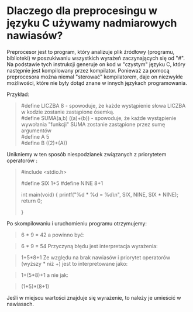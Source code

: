 # Dlaczego dla preprocesingu w języku C używamy nadmiarowych nawiasów?

Preprocesor jest to program, który analizuje plik źródłowy (programu, biblioteki) w poszukiwaniu wszystkich wyrażeń zaczynających się od "#". Na podstawie tych instrukcji generuje on kod w "czystym" języku C, który następnie jest kompilowany przez kompilator. Ponieważ za pomocą preprocesora można niemal "sterować" kompilatorem, daje on niezwykłe możliwości, które nie były dotąd znane w innych językach programowania.

Przykład:<br>
>#define LICZBA 8 - spowoduje, że każde wystąpienie słowa LICZBA w kodzie zostanie zastąpione ósemką.<br>
>#define SUMA(a,b) ((a)+(b)) - spowoduje, że każde wystąpienie wywołania "funkcji" SUMA zostanie zastąpione przez sumę argumentów<br>
>#define A  5<br>
>#define B  ((2)+(A))<br>

Unikniemy w ten sposób niespodzianek związanych z priorytetem operatorów :<br>

>#include <stdio.h>
>
>#define SIX 1+5
>#define NINE 8+1
>
>int main(void)
>{
>    printf("%d * %d = %d\n", SIX, NINE, SIX * NINE);
>    return 0;
>
>}

Po skompilowaniu i uruchomieniu programu otrzymujemy:

>6 * 9 = 42
a powinno być:

>6 * 9 = 54
Przyczyną błędu jest interpretacja wyrażenia:

>1+5*8+1
Ze względu na brak nawiasów i priorytet operatorów (wyższy * niż +) jest to interpretowane jako:

>1+(5*8)+1 
a nie jak:

>(1+5)*(8+1)

Jeśli w miejscu wartości znajduje się wyrażenie, to należy je umieścić w nawiasach.
